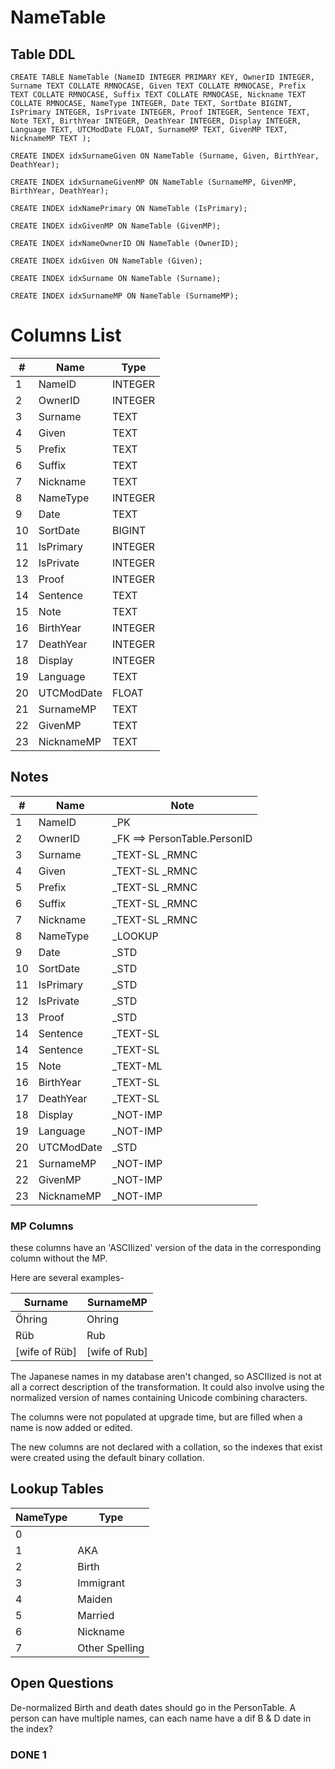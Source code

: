 # NameTable

## Table DDL

```
CREATE TABLE NameTable (NameID INTEGER PRIMARY KEY, OwnerID INTEGER, Surname TEXT COLLATE RMNOCASE, Given TEXT COLLATE RMNOCASE, Prefix TEXT COLLATE RMNOCASE, Suffix TEXT COLLATE RMNOCASE, Nickname TEXT COLLATE RMNOCASE, NameType INTEGER, Date TEXT, SortDate BIGINT, IsPrimary INTEGER, IsPrivate INTEGER, Proof INTEGER, Sentence TEXT, Note TEXT, BirthYear INTEGER, DeathYear INTEGER, Display INTEGER, Language TEXT, UTCModDate FLOAT, SurnameMP TEXT, GivenMP TEXT, NicknameMP TEXT );

CREATE INDEX idxSurnameGiven ON NameTable (Surname, Given, BirthYear, DeathYear);

CREATE INDEX idxSurnameGivenMP ON NameTable (SurnameMP, GivenMP, BirthYear, DeathYear);

CREATE INDEX idxNamePrimary ON NameTable (IsPrimary);

CREATE INDEX idxGivenMP ON NameTable (GivenMP);

CREATE INDEX idxNameOwnerID ON NameTable (OwnerID);

CREATE INDEX idxGiven ON NameTable (Given);

CREATE INDEX idxSurname ON NameTable (Surname);

CREATE INDEX idxSurnameMP ON NameTable (SurnameMP);
```

# Columns List

| #   | Name       | Type    |
| --- | ---------- | ------- |
| 1   | NameID     | INTEGER |
| 2   | OwnerID    | INTEGER |
| 3   | Surname    | TEXT    |
| 4   | Given      | TEXT    |
| 5   | Prefix     | TEXT    |
| 6   | Suffix     | TEXT    |
| 7   | Nickname   | TEXT    |
| 8   | NameType   | INTEGER |
| 9   | Date       | TEXT    |
| 10  | SortDate   | BIGINT  |
| 11  | IsPrimary  | INTEGER |
| 12  | IsPrivate  | INTEGER |
| 13  | Proof      | INTEGER |
| 14  | Sentence   | TEXT    |
| 15  | Note       | TEXT    |
| 16  | BirthYear  | INTEGER |
| 17  | DeathYear  | INTEGER |
| 18  | Display    | INTEGER |
| 19  | Language   | TEXT    |
| 20  | UTCModDate | FLOAT   |
| 21  | SurnameMP  | TEXT    |
| 22  | GivenMP    | TEXT    |
| 23  | NicknameMP | TEXT    |

## Notes

| #   | Name       | Note                         |
| --- | ---------- | ---------------------------- |
| 1   | NameID     | _PK                          |
| 2   | OwnerID    | _FK ==> PersonTable.PersonID |
| 3   | Surname    | _TEXT-SL  _RMNC              |
| 4   | Given      | _TEXT-SL  _RMNC              |
| 5   | Prefix     | _TEXT-SL  _RMNC              |
| 6   | Suffix     | _TEXT-SL  _RMNC              |
| 7   | Nickname   | _TEXT-SL  _RMNC              |
| 8   | NameType   | _LOOKUP                      |
| 9   | Date       | _STD                         |
| 10  | SortDate   | _STD                         |
| 11  | IsPrimary  | _STD                         |
| 12  | IsPrivate  | _STD                         |
| 13  | Proof      | _STD                         |
| 14  | Sentence   | _TEXT-SL                     |
| 14  | Sentence   | _TEXT-SL                     |
| 15  | Note       | _TEXT-ML                     |
| 16  | BirthYear  | _TEXT-SL                     |
| 17  | DeathYear  | _TEXT-SL                     |
| 18  | Display    | _NOT-IMP                     |
| 19  | Language   | _NOT-IMP                     |
| 20  | UTCModDate | _STD                         |
| 21  | SurnameMP  | _NOT-IMP                     |
| 22  | GivenMP    | _NOT-IMP                     |
| 23  | NicknameMP | _NOT-IMP                     |


### MP Columns
these columns have an 'ASCIIized' version of the data in the corresponding column without the MP.

Here are several examples-

| Surname        | SurnameMP      |
| -------------- | -------------- |
| Öhring         | Ohring         |
| Rüb            | Rub            |
| \[wife of Rüb] | \[wife of Rub] |

The Japanese names in my database aren't changed, so ASCIIized is not at 
all a correct description of the transformation. It could also involve using the normalized version of names containing Unicode combining characters.

The columns were not populated at upgrade time, but are filled when a name is now added or edited.

The new columns are not declared with a collation, so the indexes that exist were created using the default binary collation.

## Lookup Tables

| NameType | Type           |
| -------- | -------------- |
| 0        | <unspecified>  |
| 1        | AKA            |
| 2        | Birth          |
| 3        | Immigrant      |
| 4        | Maiden         |
| 5        | Married        |
| 6        | Nickname       |
| 7        | Other Spelling |


## Open Questions
De-normalized Birth and death dates should go in the PersonTable.
A person can have multiple names, can each name have a dif B & D date in the index?

### DONE 1

